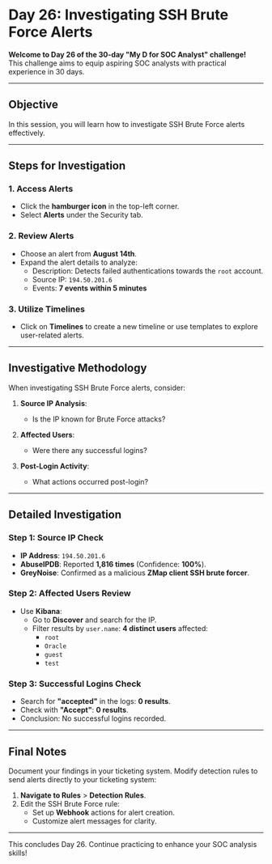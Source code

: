 # Day 26: Investigating SSH Brute Force Alerts

**Welcome to Day 26 of the 30-day "My D for SOC Analyst" challenge!**  
This challenge aims to equip aspiring SOC analysts with practical experience in 30 days.

---

## Objective

In this session, you will learn how to investigate SSH Brute Force alerts effectively.

---

## Steps for Investigation

### 1. Access Alerts
- Click the **hamburger icon** in the top-left corner.
- Select **Alerts** under the Security tab.

### 2. Review Alerts
- Choose an alert from **August 14th**.
- Expand the alert details to analyze:
  - Description: Detects failed authentications towards the `root` account.
  - Source IP: `194.50.201.6`
  - Events: **7 events within 5 minutes**

### 3. Utilize Timelines
- Click on **Timelines** to create a new timeline or use templates to explore user-related alerts.

---

## Investigative Methodology

When investigating SSH Brute Force alerts, consider:

1. **Source IP Analysis**: 
   - Is the IP known for Brute Force attacks?

2. **Affected Users**: 
   - Were there any successful logins?

3. **Post-Login Activity**: 
   - What actions occurred post-login?

---

## Detailed Investigation

### Step 1: Source IP Check
- **IP Address**: `194.50.201.6`
- **AbuseIPDB**: Reported **1,816 times** (Confidence: **100%**).
- **GreyNoise**: Confirmed as a malicious **ZMap client SSH brute forcer**.

### Step 2: Affected Users Review
- Use **Kibana**:
  - Go to **Discover** and search for the IP.
  - Filter results by `user.name`: **4 distinct users** affected:
    - `root`
    - `Oracle`
    - `guest`
    - `test`

### Step 3: Successful Logins Check
- Search for **"accepted"** in the logs: **0 results**.
- Check with **"Accept"**: **0 results**.
- Conclusion: No successful logins recorded.

---

## Final Notes

Document your findings in your ticketing system. Modify detection rules to send alerts directly to your ticketing system:

1. **Navigate to Rules** > **Detection Rules**.
2. Edit the SSH Brute Force rule:
   - Set up **Webhook** actions for alert creation.
   - Customize alert messages for clarity.

---

This concludes Day 26. Continue practicing to enhance your SOC analysis skills!

